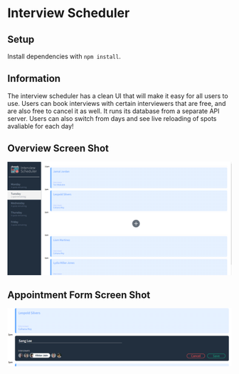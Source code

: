 # Interview Scheduler

## Setup

Install dependencies with `npm install`.

## Information

The interview scheduler has a clean UI that will make it easy for all users to use. Users can book interviews with certain interviewers that are free, and are also free to cancel it as well. It runs its database from a separate API server. Users can also switch from days and see live reloading of spots avaliable for each day!


## Overview Screen Shot
![Overview](https://github.com/melonaster3/scheduler/blob/master/docs/overview-picture.PNG?raw=true)


## Appointment Form Screen Shot
![Appointment Form](https://github.com/melonaster3/scheduler/blob/master/docs/appointment-form.PNG?raw=true)
